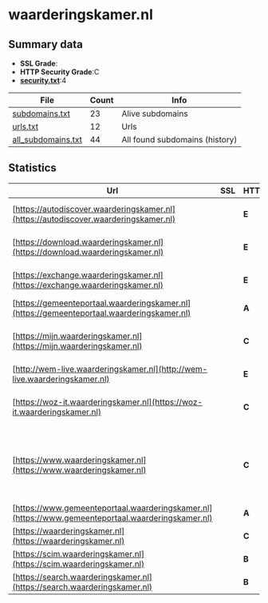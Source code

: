 

# waarderingskamer.nl
## Summary data


 - **SSL Grade**:
 - **HTTP Security Grade**:C
 - **[security.txt](https://www.digitaleoverheid.nl/nieuws/standaard-security-txt-nu-verplicht-voor-overheid/)**:4


| File       | Count | Info |
|------------|-------|------|
|[subdomains.txt](/data/waarderingskamer.nl/subdomains.txt)|23|Alive subdomains|
|[urls.txt](/data/waarderingskamer.nl/urls.txt)|12|Urls|
|[all_subdomains.txt](/data/waarderingskamer.nl/all_subdomains.txt)|44|All found subdomains (history)|


## Statistics


| Url | SSL | HTTP | Server | Cookie | HSTS | CORS | CTO | CSP | XFO | XXP | RP |FP| Tech |Title |
|--------|-------|-------|------|------|------|------|------|------|------|------|------|------|------|------|
|[https://autodiscover.waarderingskamer.nl](https://autodiscover.waarderingskamer.nl)| | **E**|Microsoft-IIS/10.0| | | | | | :white_check_mark: | | :white_check_mark: | |IIS:10.0 Windows Server||
|[https://download.waarderingskamer.nl](https://download.waarderingskamer.nl)| | **E**|Microsoft-IIS/10.0| | | | | | :white_check_mark: | | :white_check_mark: | |IIS:10.0 Windows Server||
|[https://exchange.waarderingskamer.nl](https://exchange.waarderingskamer.nl)| | **E**|Microsoft-IIS/10.0| | | | | | :white_check_mark: | | :white_check_mark: | |IIS:10.0 Windows Server||
|[https://gemeenteportaal.waarderingskamer.nl](https://gemeenteportaal.waarderingskamer.nl)| | **A**|wdk| |:white_check_mark: | | | | :white_check_mark: | :white_check_mark: | :white_check_mark: | |HSTS||
|[https://mijn.waarderingskamer.nl](https://mijn.waarderingskamer.nl)| | **C**|nginx|:o: |:white_check_mark: | | |:warning: | :white_check_mark: | | :white_check_mark: | |HSTS Microsoft ASP.NET Nginx|Mijn Waarderings...|
|[http://wem-live.waarderingskamer.nl](http://wem-live.waarderingskamer.nl)| | **E**|| | | | | | | | :white_check_mark: | ||302 Found|
|[https://woz-it.waarderingskamer.nl](https://woz-it.waarderingskamer.nl)| | **C**|nginx|:o: |:white_check_mark: | | |:warning: | :white_check_mark: | | :white_check_mark: | |HSTS Microsoft ASP.NET Nginx|WOZ-IT|
|[https://www.waarderingskamer.nl](https://www.waarderingskamer.nl)| | **C**|nginx| |:white_check_mark: | | | | | | :white_check_mark: | |Alpine.js Craft CMS HSTS Nginx SEOmatic Yii|Home|
|[https://www.gemeenteportaal.waarderingskamer.nl](https://www.gemeenteportaal.waarderingskamer.nl)| | **A**|wdk| |:white_check_mark: | | | | :white_check_mark: | :white_check_mark: | :white_check_mark: | |HSTS||
|[https://waarderingskamer.nl](https://waarderingskamer.nl)| | **C**|nginx| |:white_check_mark: | | | | | | :white_check_mark: | |Nginx|301 Moved Perman...|
|[https://scim.waarderingskamer.nl](https://scim.waarderingskamer.nl)| | **B**|| | | | | :white_check_mark:| :white_check_mark: | :white_check_mark: | :white_check_mark: | |||
|[https://search.waarderingskamer.nl](https://search.waarderingskamer.nl)| | **B**|nginx| |:white_check_mark: | | | | :white_check_mark: | | :white_check_mark: | |HSTS Nginx||

